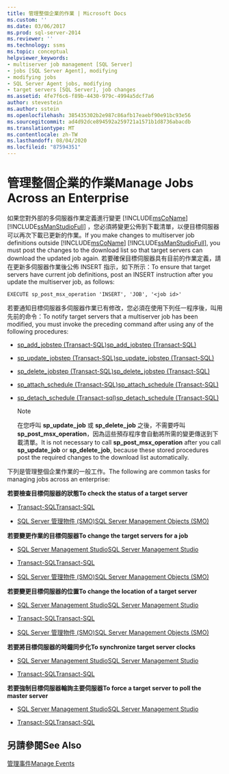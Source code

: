 ```yaml
---
title: 管理整個企業的作業 | Microsoft Docs
ms.custom: ''
ms.date: 03/06/2017
ms.prod: sql-server-2014
ms.reviewer: ''
ms.technology: ssms
ms.topic: conceptual
helpviewer_keywords:
- multiserver job management [SQL Server]
- jobs [SQL Server Agent], modifying
- modifying jobs
- SQL Server Agent jobs, modifying
- target servers [SQL Server], job changes
ms.assetid: 4fe7f6c6-f89b-4430-979c-4994a5dcf7a6
author: stevestein
ms.author: sstein
ms.openlocfilehash: 385435302b2e987c86afb17eaebf90e91bc93e56
ms.sourcegitcommit: ad4d92dce894592a259721a1571b1d8736abacdb
ms.translationtype: MT
ms.contentlocale: zh-TW
ms.lasthandoff: 08/04/2020
ms.locfileid: "87594351"
---
```

# <a name="manage-jobs-across-an-enterprise"></a><span data-ttu-id="a2235-102">管理整個企業的作業</span><span class="sxs-lookup"><span data-stu-id="a2235-102">Manage Jobs Across an Enterprise</span></span>
  <span data-ttu-id="a2235-103">如果您對外部的多伺服器作業定義進行變更 [!INCLUDE[msCoName](../../includes/msconame-md.md)] [!INCLUDE[ssManStudioFull](../../includes/ssmanstudiofull-md.md)] ，您必須將變更公佈到下載清單，以便目標伺服器可以再次下載已更新的作業。</span><span class="sxs-lookup"><span data-stu-id="a2235-103">If you make changes to multiserver job definitions outside [!INCLUDE[msCoName](../../includes/msconame-md.md)] [!INCLUDE[ssManStudioFull](../../includes/ssmanstudiofull-md.md)], you must post the changes to the download list so that target servers can download the updated job again.</span></span> <span data-ttu-id="a2235-104">若要確保目標伺服器具有目前的作業定義，請在更新多伺服器作業後公佈 INSERT 指示，如下所示：</span><span class="sxs-lookup"><span data-stu-id="a2235-104">To ensure that target servers have current job definitions, post an INSERT instruction after you update the multiserver job, as follows:</span></span>  
  
```  
EXECUTE sp_post_msx_operation 'INSERT', 'JOB', '<job id>'  
```  
  
 <span data-ttu-id="a2235-105">若要通知目標伺服器多伺服器作業已有修改，您必須在使用下列任一程序後，叫用先前的命令：</span><span class="sxs-lookup"><span data-stu-id="a2235-105">To notify target servers that a multiserver job has been modified, you must invoke the preceding command after using any of the following procedures:</span></span>  
  
-   [<span data-ttu-id="a2235-106">sp_add_jobstep (Transact-SQL)</span><span class="sxs-lookup"><span data-stu-id="a2235-106">sp_add_jobstep (Transact-SQL)</span></span>](/sql/relational-databases/system-stored-procedures/sp-add-jobstep-transact-sql)  
  
-   [<span data-ttu-id="a2235-107">sp_update_jobstep (Transact-SQL)</span><span class="sxs-lookup"><span data-stu-id="a2235-107">sp_update_jobstep (Transact-SQL)</span></span>](/sql/relational-databases/system-stored-procedures/sp-update-jobstep-transact-sql)  
  
-   [<span data-ttu-id="a2235-108">sp_delete_jobstep (Transact-SQL)</span><span class="sxs-lookup"><span data-stu-id="a2235-108">sp_delete_jobstep (Transact-SQL)</span></span>](/sql/relational-databases/system-stored-procedures/sp-delete-jobstep-transact-sql)  
  
-   [<span data-ttu-id="a2235-109">sp_attach_schedule &#40;Transact-SQL&#41;</span><span class="sxs-lookup"><span data-stu-id="a2235-109">sp_attach_schedule &#40;Transact-SQL&#41;</span></span>](/sql/relational-databases/system-stored-procedures/sp-attach-schedule-transact-sql)  
  
-   [<span data-ttu-id="a2235-110">sp_detach_schedule &#40;Transact-sql&#41;</span><span class="sxs-lookup"><span data-stu-id="a2235-110">sp_detach_schedule &#40;Transact-SQL&#41;</span></span>](/sql/relational-databases/system-stored-procedures/sp-detach-schedule-transact-sql)  
  
    > [!NOTE]  
    >  <span data-ttu-id="a2235-111">在您呼叫 **sp_update_job** 或 **sp_delete_job** 之後，不需要呼叫 **sp_post_msx_operation**，因為這些預存程序會自動將所需的變更傳送到下載清單。</span><span class="sxs-lookup"><span data-stu-id="a2235-111">It is not necessary to call **sp_post_msx_operation** after you call **sp_update_job** or **sp_delete_job**, because these stored procedures post the required changes to the download list automatically.</span></span>  
  
 <span data-ttu-id="a2235-112">下列是管理整個企業作業的一般工作。</span><span class="sxs-lookup"><span data-stu-id="a2235-112">The following are common tasks for managing jobs across an enterprise:</span></span>  
  
 <span data-ttu-id="a2235-113">**若要檢查目標伺服器的狀態**</span><span class="sxs-lookup"><span data-stu-id="a2235-113">**To check the status of a target server**</span></span>  
  
-   [<span data-ttu-id="a2235-114">Transact-SQL</span><span class="sxs-lookup"><span data-stu-id="a2235-114">Transact-SQL</span></span>](/sql/relational-databases/system-stored-procedures/sp-help-targetserver-transact-sql)  
  
-   [<span data-ttu-id="a2235-115">SQL Server 管理物件 (SMO)</span><span class="sxs-lookup"><span data-stu-id="a2235-115">SQL Server Management Objects (SMO)</span></span>](../../relational-databases/server-management-objects-smo/sql-server-management-objects-smo-programming-guide.md)  
  
 <span data-ttu-id="a2235-116">**若要變更作業的目標伺服器**</span><span class="sxs-lookup"><span data-stu-id="a2235-116">**To change the target servers for a job**</span></span>  
  
-   [<span data-ttu-id="a2235-117">SQL Server Management Studio</span><span class="sxs-lookup"><span data-stu-id="a2235-117">SQL Server Management Studio</span></span>](modify-the-target-servers-for-a-job.md)  
  
-   [<span data-ttu-id="a2235-118">Transact-SQL</span><span class="sxs-lookup"><span data-stu-id="a2235-118">Transact-SQL</span></span>](/sql/relational-databases/system-stored-procedures/sp-add-jobserver-transact-sql)  
  
-   [<span data-ttu-id="a2235-119">SQL Server 管理物件 (SMO)</span><span class="sxs-lookup"><span data-stu-id="a2235-119">SQL Server Management Objects (SMO)</span></span>](../../relational-databases/server-management-objects-smo/sql-server-management-objects-smo-programming-guide.md)  
  
 <span data-ttu-id="a2235-120">**若要變更目標伺服器的位置**</span><span class="sxs-lookup"><span data-stu-id="a2235-120">**To change the location of a target server**</span></span>  
  
-   [<span data-ttu-id="a2235-121">SQL Server Management Studio</span><span class="sxs-lookup"><span data-stu-id="a2235-121">SQL Server Management Studio</span></span>](../sql-server-management-studio-ssms.md)  
  
-   [<span data-ttu-id="a2235-122">Transact-SQL</span><span class="sxs-lookup"><span data-stu-id="a2235-122">Transact-SQL</span></span>](/sql/relational-databases/system-stored-procedures/sp-msx-enlist-transact-sql)  
  
-   [<span data-ttu-id="a2235-123">SQL Server 管理物件 (SMO)</span><span class="sxs-lookup"><span data-stu-id="a2235-123">SQL Server Management Objects (SMO)</span></span>](../../relational-databases/server-management-objects-smo/sql-server-management-objects-smo-programming-guide.md)  
  
 <span data-ttu-id="a2235-124">**若要將目標伺服器的時鐘同步化**</span><span class="sxs-lookup"><span data-stu-id="a2235-124">**To synchronize target server clocks**</span></span>  
  
-   [<span data-ttu-id="a2235-125">SQL Server Management Studio</span><span class="sxs-lookup"><span data-stu-id="a2235-125">SQL Server Management Studio</span></span>](synchronize-target-server-clocks-sql-server-management-studio.md)  
  
-   [<span data-ttu-id="a2235-126">Transact-SQL</span><span class="sxs-lookup"><span data-stu-id="a2235-126">Transact-SQL</span></span>](/sql/relational-databases/system-stored-procedures/sp-resync-targetserver-transact-sql)  
  
 <span data-ttu-id="a2235-127">**若要強制目標伺服器輪詢主要伺服器**</span><span class="sxs-lookup"><span data-stu-id="a2235-127">**To force a target server to poll the master server**</span></span>  
  
-   [<span data-ttu-id="a2235-128">SQL Server Management Studio</span><span class="sxs-lookup"><span data-stu-id="a2235-128">SQL Server Management Studio</span></span>](force-a-target-server-to-poll-the-master-server.md)  
  
-   [<span data-ttu-id="a2235-129">Transact-SQL</span><span class="sxs-lookup"><span data-stu-id="a2235-129">Transact-SQL</span></span>](/sql/relational-databases/system-stored-procedures/sp-post-msx-operation-transact-sql)  
  
## <a name="see-also"></a><span data-ttu-id="a2235-130">另請參閱</span><span class="sxs-lookup"><span data-stu-id="a2235-130">See Also</span></span>  
 [<span data-ttu-id="a2235-131">管理事件</span><span class="sxs-lookup"><span data-stu-id="a2235-131">Manage Events</span></span>](manage-events.md)  
  
  
